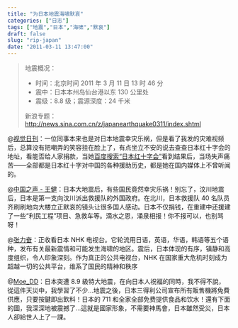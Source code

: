 ```yaml
---
title: "为日本地震海啸默哀"
categories: ["日志"]
tags: ["地震","日本","海啸","默哀"]
draft: false
slug: "rip-japan"
date: "2011-03-11 13:47:00"
---
```


<blockquote>地震概况：<ul><li>时间：北京时间 2011 年 3 月 11 日 13 时 46 分</li>
<li>震中：日本本州岛仙台港以东 130 公里处</li>
<li>震级：8.8 级；震源深度：24 千米</li></ul>新浪专题：<a href="http://news.sina.com.cn/z/japanearthquake0311/index.shtml" target="_blank">http://news.sina.com.cn/z/japanearthquake0311/index.shtml</a></blockquote>@<a href="http://t.sina.com.cn/1753242605" target="_blank">视觉日刊</a>：一位同事本来也是对日本地震幸灾乐祸，但是看了我发的灾难视频后，总算没有把嘲弄的笑容挂在脸上了，有点坐立不安的说去查查日本红十字会的地址，看能否给人家捐款，当她<a href="http://www.baidu.com/s?wd=%C8%D5%B1%BE%BA%EC%CA%AE%D7%D6%BB%E1" target="_blank">百度搜索“日本红十字会”</a>看到结果后，当场失声痛苦——全部都是日本红十字对中国的各种援助历史，都是她在国内媒体上不曾听闻的。

@<a href="http://t.sina.com.cn/1752097531" target="_blank">中国之声 - 王健</a>：日本大地震后，有些国民竟然幸灾乐祸！别忘了，汶川地震后，日本是第一支向汶川派出救援队的外国政府。在北川，日本救援队 40 名队员齐刷刷地向大楼立正默哀的镜头让很多国人感动。日本不仅捐钱，在重建中还援建了一些“利民工程”项目、急救车等。滴水之恩，涌泉相报！你不报可以，也别骂呀！

@<a href="http://t.sina.com.cn/1749240373" target="_blank">张力奋</a>：正收看日本 NHK 电视台。它轮流用日语，英语，华语，韩语等五个语种，发布有关最新震情和可能发生海啸的地区。震后，日本体现的有序，镇静和高度组织，令人印象深刻。作为真正的公共电视台，NHK 在国家重大危机时刻成为超越一切的公共平台，维系了国民的精神和秩序

@<a href="http://t.sina.com.cn/1894477371" target="_blank">Moe_DD</a>：日本突遭 8.9 級特大地震，在向日本人祝福的同時，我不得不說，從這件天災中，我學習了不少...地震之後，日本三得利公司宣布所有販售機將免費供應，只要按鍵即出飲料！日本的 711 和全家全部免费提供食品和饮水！還有下面的圖，我深深地被震撼了...這就是國家形象，不需要神馬會，日本雖然受災，日本人卻給世人上了一課。

